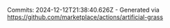 Commits: 2024-12-12T21:38:40.626Z - Generated via https://github.com/marketplace/actions/artificial-grass
<br>
